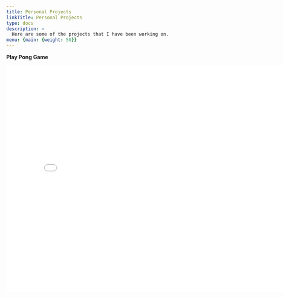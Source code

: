 ```yaml
---
title: Personal Projects
linkTitle: Personal Projects
type: docs
description: >
  Here are some of the projects that I have been working on.
menu: {main: {weight: 50}}
---
```


**Play Pong Game**

<iframe src="/pong.html" width="800" height="600" frameborder="0" allowfullscreen>
    Your browser does not support iframes.
</iframe>
